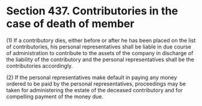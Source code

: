 # Section 437. Contributories in the case of death of member

\(1\) If a contributory dies, either before or after he has been placed on the list of contributories, his personal representatives shall be liable in due course of administration to contribute to the assets of the company in discharge of the liability of the contributory and the personal representatives shall be the contributories accordingly.

\(2\) If the personal representatives make default in paying any money ordered to be paid by the personal representatives, proceedings may be taken for administering the estate of the deceased contributory and for compelling payment of the money due.

